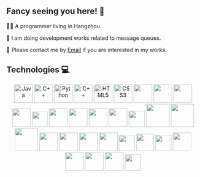## Fancy seeing you here! 👋
👨‍💻 A programmer living in Hangzhou.

🌱 I am doing development works related to message queues.

📩 Please contact me by [Email](mailto:yangkun.ayk@gmail.com) if you are interested in my works.

## Technologies 💻
<p align="center">
<img title="Java" alt="Java" src="https://cdn.jsdelivr.net/gh/aaron-ai/ImageHosting@master/img/202203061259295.png" width="48" height="48" />
<img title="C++" alt="C++" src="https://cdn.jsdelivr.net/gh/aaron-ai/ImageHosting@master/img/202203061301914.png" width="48" height="48" />
<img title="Python" alt="Python" src="https://cdn.jsdelivr.net/gh/aaron-ai/ImageHosting@master/img/202203061302094.png" width="48" height="48" />
<img title="C#" alt="C++" src="https://cdn.jsdelivr.net/gh/aaron-ai/ImageHosting@master/img/202203061313869.png" width="48" height="48" />
<img title="HTML5" alt="HTML5" src="https://cdn.jsdelivr.net/gh/aaron-ai/ImageHosting@master/img/202203061307882.png" width="48" height="48" />
<img title="CSS3" alt="CSS3" src="https://cdn.jsdelivr.net/gh/aaron-ai/ImageHosting@master/img/202203061309229.png" width="48" height="48" />
<img title="Git" alt="" src="https://cdn.jsdelivr.net/gh/aaron-ai/ImageHosting@master/img/202203061326511.png" width="48" height="48" />
<img title="Gitlab" alt="" src="https://cdn.jsdelivr.net/gh/aaron-ai/ImageHosting@master/img/202203061327338.png" width="48" height="48" />
<img title="Bazel" alt="" src="https://cdn.jsdelivr.net/gh/aaron-ai/ImageHosting@master/img/202203061450509.png" width="48" height="48" />
<img title="Nuget" alt="" src="https://cdn.jsdelivr.net/gh/aaron-ai/ImageHosting@master/img/202203061453671.png" width="48" height="48" />
<img title="OpenTelemetry" alt="" src="https://cdn.jsdelivr.net/gh/aaron-ai/ImageHosting@master/img/202203061342382.png" width="40" height="40" />
<img title="Prometheus" alt="" src="https://cdn.jsdelivr.net/gh/aaron-ai/ImageHosting@master/img/202203061328494.png" width="48" height="48" />
<img title="Grafana" alt="" src="https://cdn.jsdelivr.net/gh/aaron-ai/ImageHosting@master/img/202203061435121.png" width="48" height="48" />
<img title="Protobuf" alt="" src="https://cdn.jsdelivr.net/gh/aaron-ai/ImageHosting@master/img/202203061446515.png" height="48" />
<img title="gRPC" alt="" src="https://cdn.jsdelivr.net/gh/aaron-ai/ImageHosting@master/img/202203061339229.png" width="48" height="48" />
<img title="Envoy" alt="" src="https://cdn.jsdelivr.net/gh/aaron-ai/ImageHosting@master/img/202203061337044.png" width="42" height="42" />
<img title="Django" alt="" src="https://cdn.jsdelivr.net/gh/aaron-ai/ImageHosting@master/img/202203061322942.png" width="60" height="60" />
<img title="Flask" alt="" src="https://cdn.jsdelivr.net/gh/aaron-ai/ImageHosting@master/img/202203061323616.png" width="60" height="60" />
<img title="MySQL" alt="" src="https://cdn.jsdelivr.net/gh/aaron-ai/ImageHosting@master/img/202203061400526.png" width="60" height="60" />
<img title="RocketMQ" alt="" src="https://cdn.jsdelivr.net/gh/aaron-ai/ImageHosting@master/img/202203061338810.png" width="48" height="48" />
<img title="Redis" alt="" src="https://cdn.jsdelivr.net/gh/aaron-ai/ImageHosting@master/img/202203061417881.png" width="48" height="48" />
<img title="JetBrains" alt="" src="https://cdn.jsdelivr.net/gh/aaron-ai/ImageHosting@master/img/202203061432653.png" width="48" height="48" />
<img title="VSCode" alt="" src="https://cdn.jsdelivr.net/gh/aaron-ai/ImageHosting@master/img/202203062157281.png" width="48" height="48" />
<img title="Ubuntu" alt="" src="https://cdn.jsdelivr.net/gh/aaron-ai/ImageHosting@master/img/202203061639804.png" width="42" height="42" />
<img title="Ubuntu" alt="" src="https://cdn.jsdelivr.net/gh/aaron-ai/ImageHosting@master/img/202203062151170.png" height="45" />
<img title="CentOS" alt="" src="https://cdn.jsdelivr.net/gh/aaron-ai/ImageHosting@master/img/202203061641671.png" width="42" height="42" />
<img title="Windows" alt="" src="https://cdn.jsdelivr.net/gh/aaron-ai/ImageHosting@master/img/202203061643723.png" width="48" height="48" />
<img title="Raspberry Pi" alt="" src="https://cdn.jsdelivr.net/gh/aaron-ai/ImageHosting@master/img/202203061630419.png" width="48" height="48" />
<img title="Alibaba Cloud" alt="" src="https://cdn.jsdelivr.net/gh/aaron-ai/ImageHosting@master/img/202203061648175.png" width="48" height="48" />
<img title="Google Cloud" alt="" src="https://cdn.jsdelivr.net/gh/aaron-ai/ImageHosting@master/img/202203061649023.png" width="48" height="48" />
<img title="Jira" alt="" src="https://cdn.jsdelivr.net/gh/aaron-ai/ImageHosting@master/img/202203061654975.png" width="42" height="42" />
</p>
<!-- 
## Activity

![](https://github-profile-summary-cards.vercel.app/api/cards/profile-details?username=aaron-ai&theme=github_dark) -->

<!-- https://github.com/abhisheknaiidu/awesome-github-profile-readme -->
